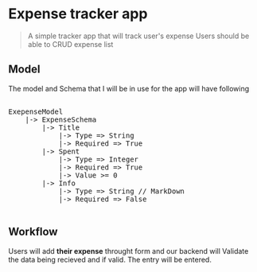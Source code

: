 # Expense tracker app

> A simple tracker app that will track user's expense
> Users should be able to CRUD expense list

## Model

The model and Schema that I will be in use for the app will have following

<pre>

ExepenseModel
    |-> ExpenseSchema
        |-> Title
            |-> Type => String
            |-> Required => True
        |-> Spent
            |-> Type => Integer
            |-> Required => True
            |-> Value >= 0
        |-> Info
            |-> Type => String // MarkDown
            |-> Required => False

</pre>

## Workflow

Users will add **their expense** throught form and our backend will Validate the data being recieved and if valid. The entry will be entered.<br>


